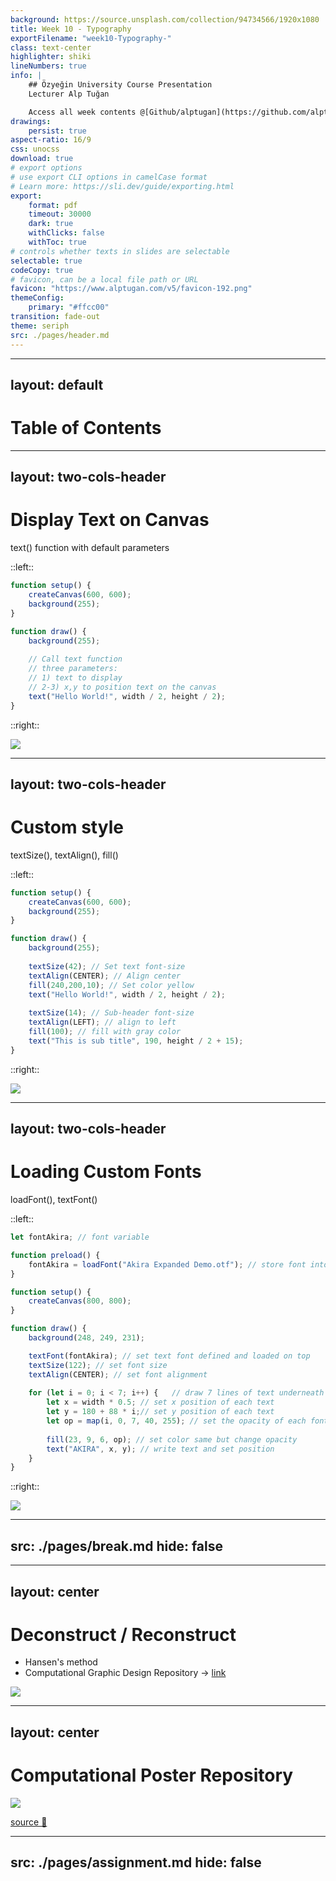 ```yaml
---
background: https://source.unsplash.com/collection/94734566/1920x1080
title: Week 10 - Typography
exportFilename: "week10-Typography-"
class: text-center
highlighter: shiki
lineNumbers: true
info: |
    ## Özyeğin University Course Presentation
    Lecturer Alp Tuğan

    Access all week contents @[Github/alptugan](https://github.com/alptugan/Slidev_Presentations)
drawings:
    persist: true
aspect-ratio: 16/9
css: unocss
download: true
# export options
# use export CLI options in camelCase format
# Learn more: https://sli.dev/guide/exporting.html
export:
    format: pdf
    timeout: 30000
    dark: true
    withClicks: false
    withToc: true
# controls whether texts in slides are selectable
selectable: true
codeCopy: true
# favicon, can be a local file path or URL
favicon: "https://www.alptugan.com/v5/favicon-192.png"
themeConfig:
    primary: "#ffcc00"
transition: fade-out
theme: seriph
src: ./pages/header.md
---
```


---
layout: default
---
# Table of Contents

<Toc :columns="2" />




---
layout: two-cols-header
---


# Display Text on Canvas
text() function with default parameters

::left::

```js {13|all} {lines:true, startLine:1} 
function setup() {
	createCanvas(600, 600);
	background(255);
}

function draw() {
	background(255);
	
	// Call text function
	// three parameters: 
	// 1) text to display
	// 2-3) x,y to position text on the canvas 
	text("Hello World!", width / 2, height / 2);
}

```

::right::

<img v-click src='/w10-text01.png' />


---
layout: two-cols-header
---

# Custom style
textSize(), textAlign(), fill()

::left::

```js {9,12|10,12|11,12|9-12|14-17|all} {lines:true, startLine:1} 
function setup() {
	createCanvas(600, 600);
	background(255);
}

function draw() {
	background(255);
	
	textSize(42); // Set text font-size
	textAlign(CENTER); // Align center
	fill(240,200,10); // Set color yellow
	text("Hello World!", width / 2, height / 2);
	
	textSize(14); // Sub-header font-size
	textAlign(LEFT); // align to left
	fill(100); // fill with gray color
	text("This is sub title", 190, height / 2 + 15);
}
```

::right::

<img v-click src='/w10-text02.png' />


---
layout: two-cols-header
---

# Loading Custom Fonts
loadFont(), textFont()

::left::

```js {1|3-4|7-9|14|15|16|18,25|19-20|21|23|24|all} {maxHeight:'400px'} 
let fontAkira; // font variable

function preload() {
	fontAkira = loadFont("Akira Expanded Demo.otf"); // store font into variable
}

function setup() {
	createCanvas(800, 800);
}

function draw() {
	background(248, 249, 231);

	textFont(fontAkira); // set text font defined and loaded on top
	textSize(122); // set font size
	textAlign(CENTER); // set font alignment
	
	for (let i = 0; i < 7; i++) {	// draw 7 lines of text underneath each other
		let x = width * 0.5; // set x position of each text
		let y = 180 + 88 * i;// set y position of each text
		let op = map(i, 0, 7, 40, 255); // set the opacity of each font
		
		fill(23, 9, 6, op); // set color same but change opacity
		text("AKIRA", x, y); // write text and set position
	}
}
```

::right::

<img v-click pl-2 src='/w10-text03.png' />

---
src: ./pages/break.md
hide: false
---


---
layout: center
---

# Deconstruct / Reconstruct

- Hansen's method 
- Computational Graphic Design Repository → [link](https://www.pinterest.com/stixan/computational-graphic-design-inspiration/)

<img h-100 src='/hansen01.png' />


---
layout: center
---

# Computational Poster Repository

<img h-100 src='/hansen02.png' />

[source 🔗](https://www.pinterest.com/stixan/computational-graphic-design-inspiration/)


---
src: ./pages/assignment.md
hide: false
---